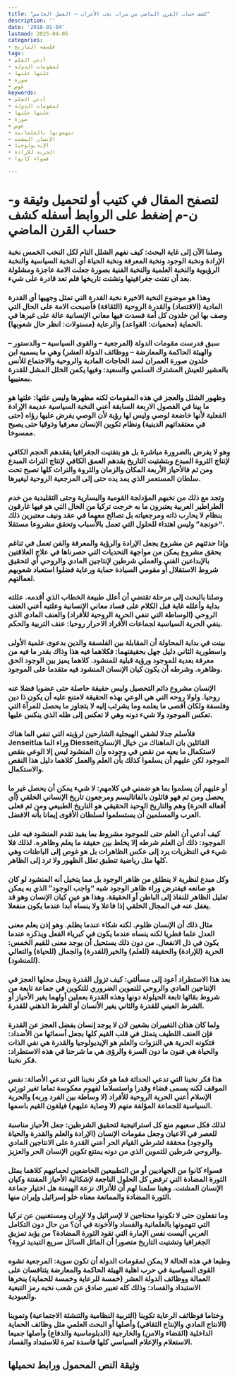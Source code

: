 ```yaml
---
title: "كشف حساب القرن الماضي من سراب نخب الأعراب – الفصل الخامس"
description: ''
date: '2018-01-04'
lastmod: 2025-04-05
categories:
- فلسفة التاريخ
tags:
- أدعي العلم
- لمقومات الدولة
- علتها علتها
- صورة
- غوص
keywords:
- أدعي العلم
- لمقومات الدولة
- علتها علتها
- صورة
- غوص
- تتهمونها بالعلمانية
- الإنسان المشتت
- الإيديولوجيا
- الحرية للإرادة
- فسواء كانوا

---
```

# **لتصفح المقال في كتيب أو لتحميل وثيقة و-ن-م إضغط على الروابط أسفله** **كشف حساب القرن الماضي**

### وصلنا الآن إلى غاية البحث: كيف نفهم الشلل التام لكل النخب الخمس نخبة الإرادة ونخبة الوجود ونخبة المعرفة ونخبة الحياة أي النخبة السياسية والنخبة الرؤيوية والنخبة العلمية والنخبة الفنية بصورة جعلت الامة عاجزة ومشلولة بعد أن تفتت جغرافيتها وتشتت تاريخها فلم تعد قادرة على شيء.

### وهذا هو موضوع النخبة الاخيرة نخبة القدرة التي تمثل وجهيها أي القدرة المادية (الاقتصاد) والقدرة الروحية (الثقافة) فأصبحت الامة على الحال التي وصف بها ابن خلدون كل أمة فسدت فيها معاني الإنسانية عالة على غيرها في الحماية (محميات: القواعد) والرعاية (مستولات: انظر حال شعوبها).

### سبق فدرست مقومات الدولة (المرجعية – والقوى السياسية – والدستور – والهيئة الحاكمة والمعارضة – ووظائف الدولة العشر) وهي ما يسميه ابن خلدون صورة العمران لسد الحاجات المادية والروحية والاجتماع للأنس بالعشير للعيش المشترك السلمي والسعيد: وفيها يكمن الخلل المشل للقدرة بمعنييها.

### وظهور الشلل والعجز في هذه المقومات لكنه مظهرها وليس علتها: علتها هو ما بينا في الفصول الاربعة السابقة أعني النخبة السياسية عديمة الإرادة الفعلية لأنها خاضعة لوصي وليس لها رؤية لأن الوصي يفرض عليها رؤاه (حتى في معتقداتهم الدينية) ونظام تكوين الإنسان معرفيا وذوقيا حتى يصبح ممسوخا.

### وهو لا يفرض بالضرورة مباشرة بل هو بتفتيت الجغرافيا يفقدهم الحجم الكافي لإنتاج الثروة المبدع وبتشتيت التاريخ يقدهم العمق الكافي لإنتاج التراث المبدع ومن ثم فالأحياز الأربعة المكان والزمان والثروة والتراث كلها تصبح تحت سلطان المستعمر الذي يمد يده حتى إلى المرجعية الروحية ليغيرها.

### وتجد مع ذلك من نخبهم المؤدلجة القومية واليسارية وحتى التقليدية من خدم الطراطير العربية يعتبرون ما به خرجت تركيا من الحال التي هو فيها غارقون بنظام لا يحارب ذاته ومرجعياته بل تصالح معهما في عقد ونيف معتبرين ذلك “خونجة” وليس اهتداء للحلول التي تعمل بالأسباب وتحقق مشروعا مستقلا.

### وإذا حدثتهم عن مشروع يجعل الإرادة والرؤية والمعرفة والفن تعمل في تناغم يحقق مشروع يمكن من مواجهة التحديات التي حصرناها في علاج العلاقتين بالإبداعين الفني والعملي شرطين لإنتاجين المادي والروحي أي لتحقيق شروط الاستقلال أو مقومي السيادة حماية ورعاية فضلوا استعباد شعوبهم لعمالتهم.

### وصلنا بالبحث إلى مرحلة تقتضي أن أعلل طبيعة الخطاب الذي أقدمه. عللته بداية وأعلله غاية قبل الكلام على فساد معاني الإنسانية وعلتيه أعني العنف الروحي (الوساطة التي تنفي الحرية الروحية للأفراد) والعنف المادي الذي ينفي الحرية السياسية لجماعات الأفراد الاحرار روحيا: عنف التربية والحكم.

### بينت في بداية المحاولة أن المقابلة بين الفلسفة والدين بدعوى علمية الأولى واسطورية الثاني دليل جهل بحقيقتهما: فكلاهما فيه هذا وذاك بقدر ما فيه من معرفة بعدية للموجود ورؤية قبلية للمنشود. كلاهما يميز بين الوجود الحق وظاهره. وشرطه أن يكون كيان الإنسان المنشود فيه متقدما على الموجود.

### الإنسان مشروع دائم التحصيل وليس حقيقة حاصلة حتى عضويا فضلا عنه روحيا. ولولا روحه التي هي الوعي بهذه الحقيقة لامتنع عليه أن يكون ذا دين وفلسفة ولكان أقصى ما يعلمه وما يشرئب إليه لا يتجاوز ما يحصل للمرآة التي تعكس الموجود ولا شيء دونه وهي لا تعكس إلى ظله الذي ينكس عليها.

### فلأسلم جدلا لشقي الهيجلية الشارحين لرؤيته التي تنفي الما هناك Jenseitوراء الما هنا Diesseitالقائلين بان الماهناك من خيال الإنسان لاستكمال ما يعيه من نقص في وجوده وأن المنشود ليس إلا الوعي بنقص الموجود لكن عليهم أن يسلموا كذلك بأن العلم والعمل كلاهما دليل هذا النقص والاستكمال.

### أو عليهم أن يسلموا بما هو ضمني في كلامهم: لا شيء يمكن أن يحصل غير ما يحصل ومن ثم فهو قائلون بالفاتاليسم ومرجعون تاريخ الإنساني الخلقي (أي أفعاله الحرة) وهم والتاريخ الوحيد الحقيقي هو التاريخ الطبيعي ومن ثم فعلى العرب والمسلمين أن يستسلموا لسلطان الأقوى إيمانا بأنه الافضل.

### كيف أدعي أن العلم حتى للموجود مشروط بما يفيد تقدم المنشود فيه على الموجود: ذلك أن العلم شرطه إلا يخلط بين حقيقة ما يعلم وظاهره. لذلك فلا شيء في النظريات يرد إلى عكس الظاهرات بل هو غوص إلى الباطنات وهي كلها مثل رياضية تنطبق تعلل الظهور ولا ترد إلى الظاهر.

### وكل مبدع لنظرية لا ينطلق من ظاهر الوجود بل مما يتخيل أنه المنشود لو كان هو صانعه فيفترض وراء ظاهر الوجود شبه “واجب الوجود” الذي به يمكن تعليل الظاهر للنفاذ إلى الباطن أو الحقيقة. وهذا هو عين كيان الإنسان وهو قد يغفل عنه في المجال الخلقي إذا فاعلا ولا ينساه أبدا عندما يكون منفعلا.

### مثال ذلك أن الإنسان ظلوم. لكنه شكاء عندما يظلم. وهو إذن يعلم معنى العدل علما فطريا لكنه ينساه عندما يكون في كبرياء الفعل ويذكره عندما يكون في ذل الانفعال. من دون ذلك يستحيل أن يوجد معنى للقيم الخمس: الحرية (للإرادة) والحقيقة (للعلم) والخير(للقدرة) والجمال (للحياة) والتعالي (للمنشود).

### بعد هذا الاستطراد أعود إلى مسألتي: كيف تزول القدرة ويحل محلها العجز في الإنتاجين المادي والروحي للتموين الضروري للتكوين في جماعة تابعة من شروط بقائها تابعة الحيلولة دونها وهذه القدرة بعملين أولهما يغير الأحياز أو الشرط العيني للقدرة والثاني يغير الأنسان أو الشرط الذهني للقدرة.

### ولما كان هذان التغييران بشعين لان لا يوجد إنسان يفضل العجز عن القدرة فإن العنف اللطيف يتمثل في قلب القيم كلها بجعل أسمائها من الأضداد: فتكونه الحرية هي النزوات والعلم هو الإيديولوجيا والقدرة هي نفي الذات والحياة هي فنون ما دون السرة والرؤى هي ما شرحنا في هذه الاستطراد: فكر نخبنا.

### هذا فكر نخبنا التي تدعي الحداثة فما هو فكر نخبنا التي تدعي الأصالة: نفس الموقف لكنه يسمى قضاء وقدرا واستسلاما لفهوم معكوسة تماما تغير ثورتي الإسلام أعني الحرية الروحية للأفراد (لا وساطة بين الفرد وربه) والحرية السياسية للجماعة المؤلفة منهم (لا وصاية عليهم) فيلغون القيم باسمها.

### لذلك فكل سعيهم منع كل استراتيجية لتحقيق الشرطين: جعل الأحياز مناسبة للعصر في الاعيان وجعل مقومات الإنسان (الإرادة والعلم والقدرة والحياة والوجود) محققة لشرطي القيام الحر أعني القدرة على الانتاجين المادي والروحي شرطين للتموين الذي من دونه يمتنع تكوين الإنسان الحر والعزيز.

### فسواء كانوا من الجهاديين أو من التطبيعين الخاضعين لحماتيهم كلاهما يمثل الثورة المضادة التي ترفض كل الحلول الناجعة لإشكالية الأحياز المفتتة وكيان الإنسان المشتت. وهبنا سلمنا لهم أن للأتراك نزعة الهيمنة هل اختيار جماعة الثورة المضادة والممانعة معناه خلو إسرائيل وإيران منها.

### وما تفعلون حتى لا تكونوا محتاجين لا لإسرائيل ولا لإيران ومستغنيين عن تركيا التي تتهمونها بالعلمانية والفساد والأخونة في آن؟ من حال دون التكامل العربي أليست نفس الإمارة التي تقود الثورة المضادة؟ من يؤبد تمزيق الجغرافيا وتشتيت التاريخ متصورا أن المائل السائل سريع التبديد ثروة؟

### وطبعا في هذه الحالة لا يمكن لمقومات الدولة أن تكون سوية: المرجعية تشوه القوى السياسية في حرب اهلية الهيئة الحاكمة والمعارضة يتنافسان على العمالة ووظائف الدولة العشر (خمسة للرعاية وخمسة للحماية) ينخرها الاستبداد والفساد: وذلك كله تعبير صادق عن شعب نخبه رمز التبعية والعبودية.

### وختاما فوظائف الرعاية تكوينا (التربية النظامية والتنشئة الاجتماعية) وتموينا (الانتاج المادي والإنتاج الثقافي) وأصلها أو البحث العلمي مثل وظائف الحماية الداخلية (القضاء والامن) والخارجية (الدبلوماسية والدفاع) وأصلها جميعا الاستعلام والإعلام السياسي كلها فاسدة ثمرة للاستبداد والفساد.

## وثيقة النص المحمول ورابط تحميلها

###

